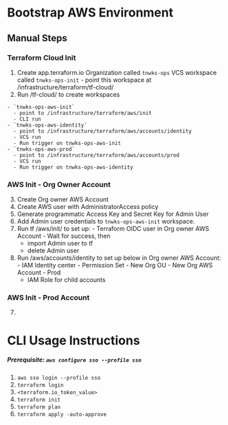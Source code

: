 # Bootstrap AWS Environment

## Manual Steps

### Terraform Cloud Init
  1. Create app.terraform.io Organization called `tnwks-ops` VCS workspace called `tnwks-ops-init`
    - point this workspace at /infrastructure/terraform/tf-cloud/
  2. Run /tf-cloud/ to create workspaces

    - `tnwks-ops-aws-init`
      - point to /infrastructure/terraform/aws/init
      - CLI run
    - `tnwks-ops-aws-identity`
      - point to /infrastructure/terraform/aws/accounts/identity
      - VCS run
      - Run trigger on tnwks-ops-aws-init
    - `tnwks-ops-aws-prod`
      - point to /infrastructure/terraform/aws/accounts/prod
      - VCS run
      - Run trigger on tnwks-ops-aws-identity

### AWS Init - Org Owner Account
  3. Create Org owner AWS Account
  4. Create AWS user with AdministratorAccess policy
  5. Generate programmatic Access Key and Secret Key for Admin User
  6. Add Admin user credentials to `tnwks-ops-aws-init` workspace.
  7. Run tf /aws/init/ to set up:
    - Terraform OIDC user in Org owner AWS Account
    - Wait for success, then
      - import Admin user to tf
      - delete Admin user
  6. Run /aws/accounts/identity to set up below in Org owner AWS Account:
    - IAM Identity center
    - Permission Set
    - New Org OU
    - New Org AWS Account - Prod
      - IAM Role for child accounts

### AWS Init - Prod Account
  7.








# CLI Usage Instructions

##### Prerequisite:  `aws configure sso --profile sso`

1. `aws sso login --profile sso`
2. `terraform login`
3. `<terraform.io_token_value>`
4. `terraform init`
5. `terraform plan`
6. `terraform apply -auto-approve`
